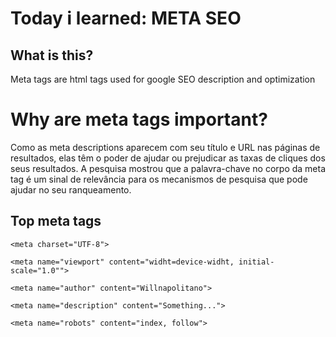 # Today i learned: META SEO

## What is this?
<p>Meta tags are html tags used for google SEO description and optimization</p>

# Why are meta tags important?
<p>Como as meta descriptions aparecem com seu título e URL nas páginas de resultados, elas têm o poder de ajudar ou prejudicar as taxas de cliques dos seus resultados. A pesquisa mostrou que a palavra-chave no corpo da meta tag é um sinal de relevância para os mecanismos de pesquisa que pode ajudar no seu ranqueamento.</p>


## Top meta tags

```
<meta charset="UTF-8">

<meta name="viewport" content="widht=device-widht, initial-scale="1.0"">

<meta name="author" content="Willnapolitano">

<meta name="description" content="Something...">

<meta name="robots" content="index, follow">
```
